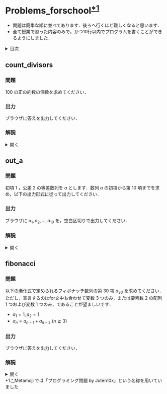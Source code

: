 # Problems_forschool<sup><a id="_note1" href="#note1">*1</a></sup>
* 問題は簡単な順に並べてあります．後ろへ行くほど難しくなると思います．
* 全て授業で習った内容のみで，かつ10行以内でプログラムを書くことができるようにしました．

<details>
<summary>目次</summary>

<ul>
  <li><a href="#count_divisors">count_divisors</a></li>
  <li><a href="#out_a">out_a</a></li>
  <li><a href="#fibonacci">fibonacci</a></li>
</ul>
</details>

## count_divisors
### 問題
$100$ の正の約数の個数を求めてください．

### 出力
ブラウザに答えを出力してください．

### 解説
<details>
<summary>開く</summary>

for文で $i=1, \ldots, 100$ まで回しましょう．そして，各 $i$ について $100$ を $i$ で割った余りを計算し，余りが $0$ になる場合にカウント用の変数を $1$ 増やしていくと， $100$ の正の約数の個数を求めることができます．

よって答えは<code>9</code>であると求めることができます．

JavaScriptによる解答例を以下に示します．

<pre><code class="language-javascript">
let cnt = 0;

for (let i = 1; i <= 100; i++) {
  if (100 % i == 0) cnt += 1;
}

document.write(cnt);
</code></pre>

<h4>別解（素因数分解する）</h4>
ここから先は少し難しい内容のため，読み飛ばしていただいても構いません．
（また，この方針では，可読性を低下させずにコードを書くと10行を超えてしまいます．ただ，想定解は可読性を確保した上で全て10行以内で書けるようにしていますので，これはあくまでも別解として捉えてください．）

素因数分解して，正の約数の個数を求めましょう．まず， $100$ を素因数分解すると $100=2^2\cdot5^2$ ですね．ここで， $100=2^a\cdot5^b\ (a=0,1,2,\ b=0,1,2)$ とすると， $100$ の全ての約数を表すことができます． $a$ の値と $b$ の値の組み合わせを考えると，それぞれ $3$ つの値をとるため， $3\times3=9$ により， $9$ 通り．つまり， $9$ 個の正の約数をもつことがわかります．では、以上のことをプログラムで実装してみましょう．

まず，いま求めたいのは $100$ を素因数分解した式そのものではなく， $100$ を素因数分解した式における指数の積です．ゆえに，宣言する変数はカウント用の変数（ここでは $cnt$ とします），答えを保持する変数（ここでは $ans$ ）に $1$ を代入したもの， $100$ を代入した変数（ここでは $N$ ）のみでよいです．次に，for文で $i=2$ に $1$ ずつ加算していき，それぞれの $i$ で $N$ を割れるだけ割ります．その際に， $cnt$ に $N$ は $i$ で何回割れるかを記録していきます．ここで， $cnt$ は $100$ を素因数分解した式における， $i$ の指数を表しています．よって，その処理の後に同じfor文中で毎度 $ans$ に $cnt+1$ を乗算すれば，for文の処理が終わった際には $ans$ の値は $100$ の正の約数の個数となっているはずです．また、このように処理を繰り返していくと $N$ はいずれ $1$ になるため， $N\ne1$ をfor文内の処理が実行される条件とすればよいです．（なお， $N$ を $i$ で一度も割れない場合には $cnt$ の値は $0$ ですが， $ans$ に乗算する際には $cnt(=0)+1=1$ となるため，結局 $1$ をかけることになり， $ans$ の値は変わりません．したがって，その点については場合分けしなくてもよいです．）

以上により，JavaScriptで以下のように書くことができます．

<pre><code class="language-javascript">
let cnt = 0, ans = 1, N = 100;

for (let i = 2; N != 1; i++) {
  cnt = 0;
  while (N%i == 0) {
    N /= i;
    cnt += 1;
  }
  ans *= (cnt + 1);
}

document.write(ans);
</code></pre>

</details>

## out_a
### 問題
初項 $1$ ，公差 $2$ の等差数列を $a$ とします．数列 $a$ の初項から第 $10$ 項までを求め，以下の出力形式に従って出力してください．

### 出力
ブラウザに $a_1, a_2, \ldots, a_{10}$ を，空白区切りで出力してください．

### 解説
<details>
<summary>開く</summary>

<h4>解法 $1$ : そのまま実装する</h4>
問題文にそって，そのまま書いてみましょう．
まず，要素数 $10$ の配列を用意します．それぞれの要素について，とりあえず $0$ などで初期化しておきましょう．
次に，for文を $i=0, \ldots, 9$ まで回し，配列のそれぞれの要素について，一般項からその項にあたる値を求め，代入します．そして最後に，for文を用いて出力しましょう．ここで，各項の間に空白を入れるには，毎度出力したあとに同じfor文のなかで $i<9$ が真である場合に空白を出力すればよいでしょう．

よって答えは<code>1&nbsp;3&nbsp;5&nbsp;7&nbsp;9&nbsp;11&nbsp;13&nbsp;15&nbsp;17&nbsp;19</code>になります．

JavaScriptによる解答例を以下に示します．

<pre><code class="language-javascript">
let a = [0,0,0,0,0,0,0,0,0,0];

for (let i = 0; i < 10; i++) {
  a[i] = 1 + i*2
}

for (let i = 0; i < 10; i++) {
  document.write(a[i]);
  if (i < 9) document.write(" ");
}
</code></pre>

<h4>解法 $2$ : 工夫して実装する</h4>
工夫して書いてみましょう．
解法 $1$ では先に各項の値を求めて配列に代入してから出力しましたが，同じfor文中で各項の値を求める処理と出力する処理を同時に行うようにします．また，その場合には配列を用意する必要がなくなりますね．以上により，解法 $1$ よりも短く書くことができます．

JavaScriptによる解答例を以下に示します．

<pre><code class="language-javascript">
let a = 0;

for (let i = 0; i < 10; i++) {
  a = 1 + i*2;
  document.write(a); 
  if (i < 9) document.write(" ");
}
</code></pre>

</details>

## fibonacci
### 問題
以下の漸化式で定められるフィボナッチ数列の第 $30$ 項 $a_{30}$ を求めてください．
ただし，宣言するのはfor文中も合わせて変数 $3$ つのみ，または要素数 $2$ の配列 $1$ つおよび変数 $1$ つのみ，であることが望ましいです．
  * $a_1=1, a_2=1$
  * $a_n=a_{n-1}+a_{n-2}\ (n\geqq3)$

### 出力
ブラウザに答えを出力してください．

### 解説
<details>
<summary>開く</summary>

問題文中に示されている漸化式の通り，フィボナッチ数列 $a$ において， $a_n\ (n\geqq3)$ はその $1$ つ前の項 $a_{n-1}$ と $2$ つ前の項 $a_{n-2}$ の和で求められます．ここで，要素数 $30$ の配列を宣言したくなりますが，現在授業で習っている範囲だと自らの手で $30$ 個の要素を入力しなければなりません．とても大変です．なので，以下のように工夫しましょう．

<h4>解法 $1$ : 変数を用いる方法</h4>
変数を用いて書いてみましょう．まず，問題を解く上で，for文における毎度の処理で保持する必要がある値はfor文中の変数 $i$ を除いて $2$ つであることを確認しましょう．漸化式で示されていた式は $a_n=a_{n-1}+a_{n-2}\ (n\geqq3)$ でしたが， $a_{n-1}, a_{n-2}$ の値を例えばそれぞれ $x, y$ とし， $x$ と $y$ の和を一方の変数に代入することで， $2$ つの変数（とfor文中の変数 $i$ ）のみで問題文の処理を実現することができます．次に，漸化式にそって計算していきましょう．はじめに，それぞれ $a_1, a_2$ の値で初期化した $2$ つの変数を宣言します．（ここでは $x, y$ とします．）あとはfor文を用いて $i=3, \ldots, 30$ まで回し，if文で場合分けして、例えば以下のように処理していきましょう．

* for文 $(i=3,\ldots, 30)$ 内において，
  * $i$ を $2$ で割った余りが $0$ ならば $x$ に $x+y$ を代入
  * $i$ を $2$ で割った余りが $1$ ならば $y$ に $x+y$ を代入
  
そして，最後に $a_{30}$ の値になっている変数（この場合は $x$ ）を出力すればよいですね．

以上により，答えは<code>832040</code>であると求めることができます．

JavaScriptによる解答例を以下に示します．

<pre><code class="language-javascript">
let x = 1, y = 1;

for (let i = 3; i <= 30; i++) {
  if (i%2 == 0) x = x + y;
  else if (i%2 == 1) y = x + y;
}

document.write(x);
</code></pre>

<h4>解法 $2$ : 配列を用いる方法</h4>
配列を用いて書いてみましょう．こちらの方が少し短めに書くことができます．まず，それぞれの要素を $a_1, a_2$ で初期化した，要素数 $2$ の配列を宣言します．（ここでは $s$ とします．）次に，解法 $1$ と同様にfor文を回していきます．for文を用いて $i=3, \ldots, 30$ まで回し，例えば以下のように処理していきましょう．

<ul>
  <li>
    for文 $(i=3,\ldots, 30)$ 内において，
    <ul>
      <li>$i$ を $2$ で割った余りが $0$ ならば $s_0$ に $s_0+s_1$ を代入</li>
      <li>i$ を $2$ で割った余りが $1$ ならば $s_1$ に $s_0+s_1$ を代入</li>
    </ul>
  </li>
</ul>

ここで，if文を用いて場合分けしてもよいですが，余りの値をそのまま $s$ の添え字にすることで，より簡単に書くことができます．そして，最後に $a_{30}$ の値になっている $s$ の要素（この場合は $s_0$ ）を出力すればよいですね．

JavaScriptによる解答例を以下に示します．

<pre><code class="language-javascript">
let s = [1, 1];

for (let i = 3; i <= 30; i++) {
  s[i%2] = s[0] + s[1];
}

document.write(s[0]);
</code></pre>

</details>

<div class="footer border-top border-gray mt-5 pt-3"></div>
*1.<a id="note1" href="#_note1">^ </a>Metamoji では「プログラミング問題 by Juten10x」という名称を用いていました

<style>#ccby4 { display: none; }</style>


